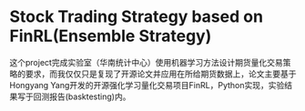 # Stock Trading Strategy based on FinRL(Ensemble Strategy)
这个project完成实验室（华南统计中心）使用机器学习方法设计期货量化交易策略的要求，而我仅仅只是复现了开源论文并应用在所给期货数据上，论文主要基于Hongyang Yang开发的开源强化学习量化交易项目FinRL，Python实现，实验结果写于回测报告(basktesting)内。
